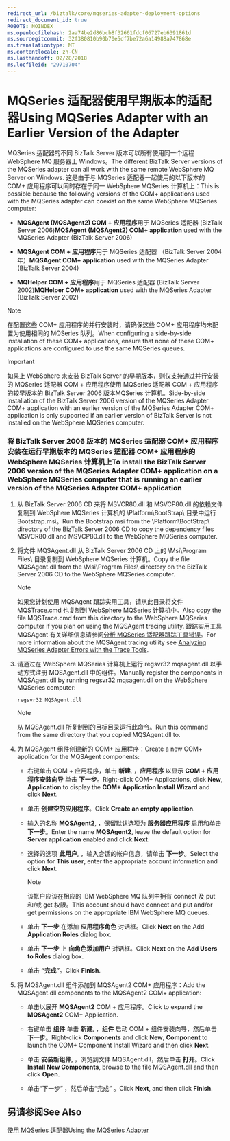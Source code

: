 ```yaml
---
redirect_url: /biztalk/core/mqseries-adapter-deployment-options
redirect_document_id: true
ROBOTS: NOINDEX
ms.openlocfilehash: 2aa74be2d86bcb8f32661fdcf06727eb6391861d
ms.sourcegitcommit: 32f380810b90b70e5df7be72a6a14988a747868e
ms.translationtype: MT
ms.contentlocale: zh-CN
ms.lasthandoff: 02/28/2018
ms.locfileid: "29710704"
---
```

# <a name="using-mqseries-adapter-with-an-earlier-version-of-the-adapter"></a><span data-ttu-id="c5163-101">MQSeries 适配器使用早期版本的适配器</span><span class="sxs-lookup"><span data-stu-id="c5163-101">Using MQSeries Adapter with an Earlier Version of the Adapter</span></span>
<span data-ttu-id="c5163-102">MQSeries 适配器的不同 BizTalk Server 版本可以所有使用同一个远程 WebSphere MQ 服务器上 Windows。</span><span class="sxs-lookup"><span data-stu-id="c5163-102">The different BizTalk Server versions of the MQSeries adapter can all work with the same remote WebSphere MQ Server on Windows.</span></span> <span data-ttu-id="c5163-103">这是由于与 MQSeries 适配器一起使用的以下版本的 COM+ 应用程序可以同时存在于同一 WebSphere MQSeries 计算机上：</span><span class="sxs-lookup"><span data-stu-id="c5163-103">This is possible because the following versions of the COM+ applications used with the MQSeries adapter can coexist on the same WebSphere MQSeries computer:</span></span>  
  
-   <span data-ttu-id="c5163-104">**MQSAgent (MQSAgent2) COM + 应用程序**用于 MQSeries 适配器 (BizTalk Server 2006)</span><span class="sxs-lookup"><span data-stu-id="c5163-104">**MQSAgent (MQSAgent2) COM+ application** used with the MQSeries Adapter (BizTalk Server 2006)</span></span> 
  
-   <span data-ttu-id="c5163-105">**MQSAgent COM + 应用程序**用于 MQSeries 适配器 （BizTalk Server 2004 年）</span><span class="sxs-lookup"><span data-stu-id="c5163-105">**MQSAgent COM+ application** used with the MQSeries Adapter (BizTalk Server 2004)</span></span>  
  
-   <span data-ttu-id="c5163-106">**MQHelper COM + 应用程序**用于 MQSeries 适配器 (BizTalk Server 2002)</span><span class="sxs-lookup"><span data-stu-id="c5163-106">**MQHelper COM+ application** used with the MQSeries Adapter (BizTalk Server 2002)</span></span> 
  
> [!NOTE]
>  <span data-ttu-id="c5163-107">在配置这些 COM+ 应用程序的并行安装时，请确保这些 COM+ 应用程序均未配置为使用相同的 MQSeries 队列。</span><span class="sxs-lookup"><span data-stu-id="c5163-107">When configuring a side-by-side installation of these COM+ applications, ensure that none of these COM+ applications are configured to use the same MQSeries queues.</span></span>  
  
> [!IMPORTANT]
>  <span data-ttu-id="c5163-108">如果上 WebSphere 未安装 BizTalk Server 的早期版本，则仅支持通过并行安装的 MQSeries 适配器 COM + 应用程序使用 MQSeries 适配器 COM + 应用程序的较早版本的 BizTalk Server 2006 版本MQSeries 计算机。</span><span class="sxs-lookup"><span data-stu-id="c5163-108">Side-by-side installation of the BizTalk Server 2006 version of the MQSeries Adapter COM+ application with an earlier version of the MQSeries Adapter COM+ application is only supported if an earlier version of BizTalk Server is not installed on the WebSphere MQSeries computer.</span></span>  
  
### <a name="to-install-the-biztalk-server-2006-version-of-the-mqseries-adapter-com-application-on-a-websphere-mqseries-computer-that-is-running-an-earlier-version-of-the-mqseries-adapter-com-application"></a><span data-ttu-id="c5163-109">将 BizTalk Server 2006 版本的 MQSeries 适配器 COM+ 应用程序安装在运行早期版本的 MQSeries 适配器 COM+ 应用程序的 WebSphere MQSeries 计算机上</span><span class="sxs-lookup"><span data-stu-id="c5163-109">To install the BizTalk Server 2006 version of the MQSeries Adapter COM+ application on a WebSphere MQSeries computer that is running an earlier version of the MQSeries Adapter COM+ application</span></span>  
  
1.  <span data-ttu-id="c5163-110">从 BizTalk Server 2006 CD 来将 MSVCR80.dll 和 MSVCP80.dll 的依赖文件复制到 WebSphere MQSeries 计算机的 \Platform\BootStrap\ 目录中运行 Bootstrap.msi。</span><span class="sxs-lookup"><span data-stu-id="c5163-110">Run the Bootstrap.msi from the \Platform\BootStrap\ directory of the BizTalk Server 2006 CD to copy the dependency files MSVCR80.dll and MSVCP80.dll to the WebSphere MQSeries computer.</span></span>  
  
2.  <span data-ttu-id="c5163-111">将文件 MQSAgent.dll 从 BizTalk Server 2006 CD 上的 \Msi\Program Files\ 目录复制到 WebSphere MQSeries 计算机。</span><span class="sxs-lookup"><span data-stu-id="c5163-111">Copy the file MQSAgent.dll from the \Msi\Program Files\ directory on the BizTalk Server 2006 CD to the WebSphere MQSeries computer.</span></span>  
  
    > [!NOTE]
    >  <span data-ttu-id="c5163-112">如果您计划使用 MQSAgent 跟踪实用工具，请从此目录将文件 MQSTrace.cmd 也复制到 WebSphere MQSeries 计算机中。</span><span class="sxs-lookup"><span data-stu-id="c5163-112">Also copy the file MQSTrace.cmd from this directory to the WebSphere MQSeries computer if you plan on using the MQSAgent tracing utility.</span></span> <span data-ttu-id="c5163-113">跟踪实用工具 MQSAgent 有关详细信息请参阅[分析 MQSeries 适配器跟踪工具错误](../core/analyzing-mqseries-adapter-errors-with-the-trace-tools.md)。</span><span class="sxs-lookup"><span data-stu-id="c5163-113">For more information about the MQSAgent tracing utility see [Analyzing MQSeries Adapter Errors with the Trace Tools](../core/analyzing-mqseries-adapter-errors-with-the-trace-tools.md).</span></span>  
  
3.  <span data-ttu-id="c5163-114">请通过在 WebSphere MQSeries 计算机上运行 regsvr32 mqsagent.dll 以手动方式注册 MQSAgent.dll 中的组件。</span><span class="sxs-lookup"><span data-stu-id="c5163-114">Manually register the components in MQSAgent.dll by running regsvr32 mqsagent.dll on the WebSphere MQSeries computer:</span></span>  
  
    ```  
    regsvr32 MQSAgent.dll  
    ```  
  
    > [!NOTE]
    >  <span data-ttu-id="c5163-115">从 MQSAgent.dll 所复制到的目标目录运行此命令。</span><span class="sxs-lookup"><span data-stu-id="c5163-115">Run this command from the same directory that you copied MQSAgent.dll to.</span></span>  
  
4.  <span data-ttu-id="c5163-116">为 MQSAgent 组件创建新的 COM+ 应用程序：</span><span class="sxs-lookup"><span data-stu-id="c5163-116">Create a new COM+ application for the MQSAgent components:</span></span>  
  
    -   <span data-ttu-id="c5163-117">右键单击 COM + 应用程序，单击 **新建**, ，**应用程序** 以显示 **COM + 应用程序安装向导** 单击 **下一步**。</span><span class="sxs-lookup"><span data-stu-id="c5163-117">Right-click COM+ Applications, click **New**, **Application** to display the **COM+ Application Install Wizard** and click **Next**.</span></span>  
  
    -   <span data-ttu-id="c5163-118">单击 **创建空的应用程序**。</span><span class="sxs-lookup"><span data-stu-id="c5163-118">Click **Create an empty application**.</span></span>  
  
    -   <span data-ttu-id="c5163-119">输入的名称 **MQSAgent2**, ，保留默认选项为 **服务器应用程序** 启用和单击 **下一步**。</span><span class="sxs-lookup"><span data-stu-id="c5163-119">Enter the name **MQSAgent2**, leave the default option for **Server application** enabled and click **Next**.</span></span>  
  
    -   <span data-ttu-id="c5163-120">选择的选项 **此用户**, ，输入合适的帐户信息，请单击 **下一步**。</span><span class="sxs-lookup"><span data-stu-id="c5163-120">Select the option for **This user**, enter the appropriate account information and click **Next**.</span></span>  
  
        > [!NOTE]
        >  <span data-ttu-id="c5163-121">该帐户应该在相应的 IBM WebSphere MQ 队列中拥有 connect 及 put 和/或 get 权限。</span><span class="sxs-lookup"><span data-stu-id="c5163-121">This account should have connect and put and/or get permissions on the appropriate IBM WebSphere MQ queues.</span></span>  
  
    -   <span data-ttu-id="c5163-122">单击 **下一步** 在添加 **应用程序角色** 对话框。</span><span class="sxs-lookup"><span data-stu-id="c5163-122">Click **Next** on the Add **Application Roles** dialog box.</span></span>  
  
    -   <span data-ttu-id="c5163-123">单击 **下一步** 上 **向角色添加用户** 对话框。</span><span class="sxs-lookup"><span data-stu-id="c5163-123">Click **Next** on the **Add Users to Roles** dialog box.</span></span>  
  
    -   <span data-ttu-id="c5163-124">单击 **“完成”**。</span><span class="sxs-lookup"><span data-stu-id="c5163-124">Click **Finish**.</span></span>  
  
5.  <span data-ttu-id="c5163-125">将 MQSAgent.dll 组件添加到 MQSAgent2 COM+ 应用程序：</span><span class="sxs-lookup"><span data-stu-id="c5163-125">Add the MQSAgent.dll components to the MQSAgent2 COM+ application:</span></span>  
  
    -   <span data-ttu-id="c5163-126">单击以展开 **MQSAgent2** COM + 应用程序。</span><span class="sxs-lookup"><span data-stu-id="c5163-126">Click to expand the **MQSAgent2** COM+ Application.</span></span>  
  
    -   <span data-ttu-id="c5163-127">右键单击 **组件** 单击 **新建**, ，**组件** 启动 COM + 组件安装向导，然后单击 **下一步**。</span><span class="sxs-lookup"><span data-stu-id="c5163-127">Right-click **Components** and click **New**, **Component** to launch the COM+ Component Install Wizard and then click **Next**.</span></span>  
  
    -   <span data-ttu-id="c5163-128">单击 **安装新组件**, ，浏览到文件 MQSAgent.dll，然后单击 **打开**。</span><span class="sxs-lookup"><span data-stu-id="c5163-128">Click **Install New Components**, browse to the file MQSAgent.dll and then click **Open**.</span></span>  
  
    -   <span data-ttu-id="c5163-129">单击“下一步” ，然后单击“完成” 。</span><span class="sxs-lookup"><span data-stu-id="c5163-129">Click **Next**, and then click **Finish**.</span></span>  
  
## <a name="see-also"></a><span data-ttu-id="c5163-130">另请参阅</span><span class="sxs-lookup"><span data-stu-id="c5163-130">See Also</span></span>  
 [<span data-ttu-id="c5163-131">使用 MQSeries 适配器</span><span class="sxs-lookup"><span data-stu-id="c5163-131">Using the MQSeries Adapter</span></span>](../core/using-the-mqseries-adapter.md)